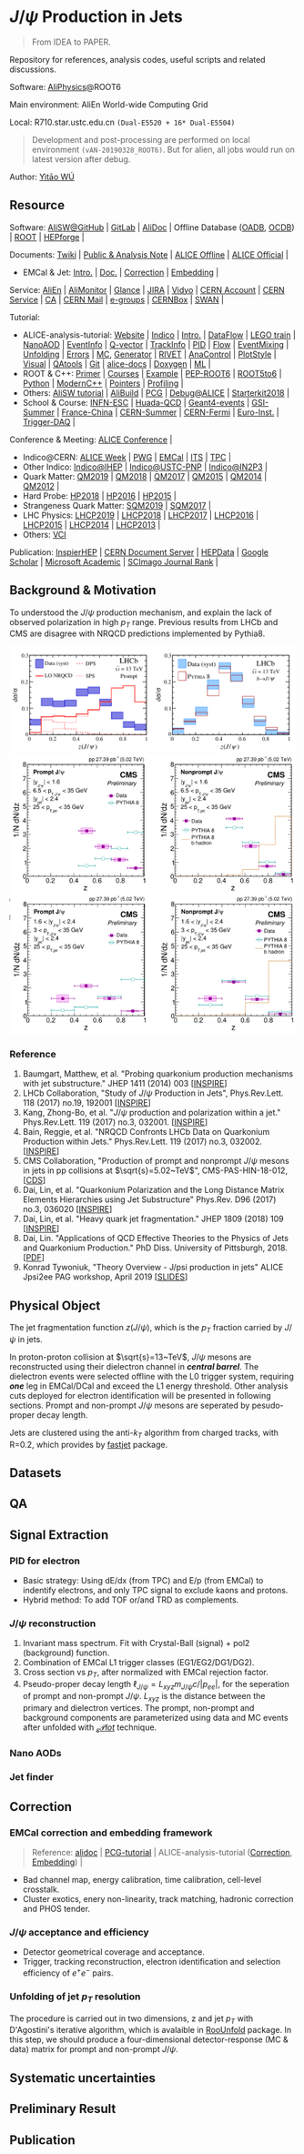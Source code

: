 # $J/\psi$ Production in Jets

> From IDEA to PAPER.

Repository for references, analysis codes, useful scripts and related discussions.

Software: [AliPhysics](https://github.com/alisw/AliPhysics)@ROOT6

Main environment: AliEn World-wide Computing Grid

Local: R710.star.ustc.edu.cn `(Dual-E5520 + 16* Dual-E5504)`

> Development and post-processing are performed on local environment `(vAN-20190328_ROOT6)`. But for alien, all jobs would run on latest version after debug.

Author: [Yìtāo WÚ](mailto:yitao.wu@cern.ch)

## Resource

Software:
[AliSW@GitHub](https://github.com/alisw) |
[GitLab](http://gitlab.cern.ch/) |
[AliDoc](http://alidoc.cern.ch/) |
Offline Database ([OADB](https://indico.cern.ch/event/128634/contributions/112886/attachments/86273/123628/11-03-09-OW-OADB.pdf "Offline Analysis Database - /eos/experiment/alice/analysis-data/OADB/"), [OCDB](http://alice-offline.web.cern.ch/Activities/ConditionDB.html "Offline Constant Database - alien:///alice/data/[year]/OCDB/[Detector]/*/Data/Run*.root")) |
[ROOT](https://root.cern/) |
[HEPforge](https://hepforge.org/) |

Documents:
[Twiki](https://twiki.cern.ch/twiki/bin/viewauth/ALICE) |
[Public & Analysis Note](https://alice-notes.web.cern.ch) |
[ALICE Offline](http://alice-offline.web.cern.ch/) |
[ALICE Official](http://alice.cern.ch/) |

* EMCal & Jet:
[Intro.](https://indico.cern.ch/event/555035/contributions/2239719/attachments/1310149/1959997/EMCALframework.pdf "July 2016") |
[Doc.](http://alidoc.cern.ch/AliPhysics/master/READMEemcfw.html "Based on Doxygen") |
[Correction](https://indico.cern.ch/event/586577/contributions/2363131/attachments/1370126/2177061/EMCalCorrectionFramework_AnalysisTutorial_updated.pdf "Nov. 2016") |
[Embedding](https://indico.cern.ch/event/586577/contributions/2363130/attachments/1370183/2296645/rehlers.embedding.analysis.tutorial.nov.2016.v3.pdf "Nov. 2016") |

Service:
[AliEn](http://alien.web.cern.ch/) |
[AliMonitor](http://alimonitor.cern.ch) |
[Glance](https://glance.cern.ch/alice/membership/ "ALICE Member - Insititute, People & Service") |
[JIRA](https://alice.its.cern.ch/ "Issue Tracking System") |
[Vidyo](http://information-technology.web.cern.ch/services/fe/vidyo "Client login URL: https://vidyoportal.cern.ch") |
[CERN Account](https://account.cern.ch/account/) |
[CERN Service](https://resources.web.cern.ch/resources/Manage/ListServices.aspx "Resource Portal - list all available services") |
[CA](https://ca.cern.ch/ca/ "CERN Certificate Authority - Grid, EduRoam, Code signing") |
[CERN Mail](https://mmmservices.web.cern.ch/mmmservices/) |
[e-groups](https://e-groups.cern.ch/ "CERN mail lists") |
[CERNBox](https://cernbox.cern.ch "The cloud storage solution from CERN") |
[SWAN](http://swan.cern.ch/ "Provide virtual environment by cloud storage service - CERNBox") |

Tutorial:

* ALICE-analysis-tutorial:
[Website](https://alice-analysis.web.cern.ch/content/tutorials) |
[Indico](https://indico.cern.ch/category/5819/ "Some events under category of ALICE Week") |
[Intro.](https://alice-doc.github.io/alice-analysis-tutorial/) |
[DataFlow](https://indico.cern.ch/event/752367/contributions/3116617/attachments/1704565/2858687/DPG_AnalysisTutorial_20181129.pdf "Starterkit - Nov.  2018") |
[LEGO train](https://indico.cern.ch/event/327364/contributions/1713450/attachments/635959/875472/juniorsDay-2.pdf "July 2014") |
[NanoAOD](https://indico.cern.ch/event/652886/contributions/2658039/attachments/1500603/2336871/nanoAODs.pdf "July 2017") |
[EventInfo](https://indico.cern.ch/event/327364/contributions/1713452/attachments/635962/875477/2014-07-04-kryshen-tutorial.pdf "July 2014") |
[Q-vector](https://indico.cern.ch/event/586577/contributions/2363129/attachments/1370104/2077614/flowvectors.pdf "Nov. 2016") |
[TrackInfo](https://indico.cern.ch/event/327364/contributions/1713452/attachments/635962/875475/TrackSelectionTutorial.pdf "July 2014") |
[PID](https://indico.cern.ch/event/555035/contributions/2236078/attachments/1307393/1959973/ParticleID_in_ALICE_15072016.pdf "July 2016") |
[Flow](https://indico.cern.ch/event/327364/contributions/1713456/attachments/635966/875483/flow_package_na.pdf "July 2014") |
[EventMixing](https://indico.cern.ch/event/652886/contributions/2666025/attachments/1500563/2337020/eventmixing_aohlson.pdf "July 2017") |
[Unfolding](https://indico.cern.ch/event/463952/contributions/1981524/attachments/1206439/1758559/unfolding.pdf "Dec. 2015") |
[Errors](https://indico.cern.ch/event/652886/contributions/2666026/attachments/1500620/2336893/20170726_stat_syst_unc.pdf "July 2017") |
[MC](jklein.web.cern.ch/jklein/mc/ "Dec. 2015"), [Generator](https://indico.cern.ch/event/327364/contributions/1713449/attachments/635957/875470/GeneratorsTutorials.pdf "July 2014") |
[RIVET](https://indico.cern.ch/event/555035/contributions/2236077/attachments/1307618/1959552/intro_rivet.pdf "MC tool - July 2016") |
[AnaControl](https://github.com/cbourjau/nittygriddy "ALICE+LHCb - Nov. 2017") |
[PlotStyle](https://indico.cern.ch/event/327364/contributions/1713455/attachments/635965/875481/main.pdf "July 2014") |
[Visual](https://indico.cern.ch/event/743750/contributions/3072931/attachments/1690231/2719440/MultiDimensionalVisualization_O2meeting22052018.pdf "July 2018") |
[QAtools](https://indico.cern.ch/event/743750/contributions/3072931/attachments/1690231/2719650/QAtools_Tutorial.pdf "July 2018") |
[Git](https://indico.cern.ch/event/616865/ "Git tips & GitHub usage - Mar. 2017") |
[alice-docs](https://indico.cern.ch/event/713442/contributions/2931242/attachments/1619989/2581360/The_new_ALICE_documentation_pages.pdf "With GitHub page - Mar. 2018") |
[Doxygen](https://indico.cern.ch/event/586577/contributions/2363128/attachments/1370076/2077505/documentYourCode.pdf "Documents for AliRoot & AliPhysics - Nov. 2016") |
[ML](https://indico.cern.ch/event/713442/contributions/2931240/attachments/1622111/2581475/2018-03-23_ML_tutorial.pdf "With SWAN - Mar. 2018") |
* ROOT & C++:
[Primer](https://root.cern/guides/primer) |
[Courses](https://root.cern/courses) |
[Example](https://root.cern.ch/doc/master/group__Tutorials.html "Tutorials inside ROOT") |
[PEP-ROOT6](https://pep-root6.github.io/docs/ "C++11 features, Parallellism, Vectorization, Declarative analysis, Python & debug") |
[ROOT5to6](https://alice-doc.github.io/alice-analysis-tutorial/analysis/ROOT5-to-6.html "Inside gitbook of Intro. - Mar. 2018") |
[Python](https://indico.cern.ch/event/652886/ "July 2017") |
[ModernC++](https://indico.cern.ch/event/752367/contributions/3116613/attachments/1704567/2861784/ModernCPP.pdf "Starterkit - Nov. 2018") |
[Pointers](https://indico.cern.ch/event/666222/contributions/2722821/attachments/1552323/2439274/Pointers_SAiola.pdf "ALICE+LHCb - Nov. 2017") |
[Profiling](https://indico.cern.ch/event/463952/contributions/1981522/attachments/1206438/1758208/alice15-tools-lecture.pdf "Dec. 2016") |
* Others:
[AliSW tutorial](http://alisw.github.io/) |
[AliBuild](http://alisw.github.io/alibuild/) |
[PCG](https://friederikebock.gitbooks.io/pcgtutorial/) |
[Debug@ALICE](https://dberzano.github.io/alice/debug/) |
[Starterkit2018](https://indico.cern.ch/event/752367 "ALICE + LHCb + SHiP - bash, python, git, alisw, ROOT & debug") |
* School & Course:
[INFN-ESC](https://agenda.infn.it/event/16941/ "https://agenda.infn.it/conferenceOtherViews.py?view=standard&confId=16941") |
[Huada-QCD](https://indico.ihep.ac.cn/event/7841/ "The 7th Huada School on QCD - Jet") |
[Geant4-events](http://geant4.web.cern.ch/past-events "Geant4 workshop, course and meeting") |
[GSI-Summer](https://theory.gsi.de/stud-pro/ "HGS-HIRe International Summer Student Program at GSI, for Europe or GSI/FAIR partner countries") |
[France-China](https://cn.ambafrance.org/-Les-Ecoles-d-ete-France-Excellence- "The France Excellence Summer Schools Program - Physics of the two infinities") |
[CERN-Summer](https://careers.cern/summer "Summer Student Programme & Openlab summer Student Programme") |
[CERN-Fermi](https://indico.cern.ch/event/795313/overview "Joint CERN-Fermilab Hadron Collider Physics Summer School - at young postdocs and senior PhD students") |
[Euro-Inst.](http://www.esi-archamps.eu/Thematic-Schools/Discover-ESIPAP "European School of Instrumentation in Particle & Astroparticle Physics") |
[Trigger-DAQ](https://indico.cern.ch/event/739424/ "ISOTDAQ 2019 - International School of Trigger and Data AcQuisition") |

Conference & Meeting:
[ALICE Conference](http://alice-conferences.web.cern.ch/) |

* Indico@CERN:
[ALICE Week](https://indico.cern.ch/category/6871/) |
[PWG](https://indico.cern.ch/category/302/) |
[EMCal](https://indico.cern.ch/category/874/) |
[ITS](https://indico.cern.ch/category/6759/) |
[TPC](https://indico.cern.ch/category/14/) |
* Other Indico:
[Indico@IHEP](https://indico.ihep.ac.cn/category/208/) |
[Indico@USTC-PNP](http://pnp.ustc.edu.cn/indico) |
[Indico@IN2P3](https://indico.in2p3.fr/category/100/) |
* Quark Matter:
[QM2019](http://qm2019.ccnu.edu.cn/) |
[QM2018](http://qm2018.infn.it/) |
[QM2017](http://qm2017.phy.uic.edu/) |
[QM2015](http://qm2015.riken.jp/) |
[QM2014](https://indico.cern.ch/event/219436/) |
[QM2012](https://indico.cern.ch/event/181055/) |
* Hard Probe:
[HP2018](https://indico.cern.ch/event/634426/) |
[HP2016](http://hp2016.ccnu.edu.cn/) |
[HP2015](http://www.physics.mcgill.ca/hp2015/) |
* Strangeness Quark Matter:
[SQM2019](https://sqm2019.ba.infn.it/) |
[SQM2017](https://indico.cern.ch/event/576735/) |
* LHC Physics:
[LHCP2019](http://lhcp2019.buap.mx/) |
[LHCP2018](http://lhcp2018.bo.infn.it/) |
[LHCP2017](http://lhcp2017.physics.sjtu.edu.cn/) |
[LHCP2016](http://lhcp2016.hep.lu.se/) |
[LHCP2015](http://hepd.pnpi.spb.ru/lhcp2015/index.php/) |
[LHCP2014](https://indico.cern.ch/event/279518/) |
[LHCP2013](https://indico.cern.ch/event/210555/) |
* Others:
[VCI](https://vci.hephy.at/home/ "Vienna Conference on Instrumentation")

Publication:
[InspierHEP](http://inspirehep.net) |
[CERN Document Server](http://cds.cern.ch/) |
[HEPData](https://www.hepdata.net/) |
[Google Scholar](http://scholar.google.com) |
[Microsoft Academic](https://academic.microsoft.com/) |
[SCImago Journal Rank](https://www.scimagojr.com/journalrank.php?category=3106) |

## Background & Motivation

To understood the $J/\psi$ production mechanism, and explain the lack of observed polarization in high $p_{T}$ range. Previous results from LHCb and CMS are disagree with NRQCD predictions implemented by Pythia8.

![Result_LHCb](Media/Result_LHCb.png)
![Result_CMS](Media/Result_CMS.png)

### Reference

1. Baumgart, Matthew, et al. "Probing quarkonium production mechanisms with jet substructure." JHEP 1411 (2014) 003 [[INSPIRE](http://inspirehep.net/record/1299682)]
2. LHCb Collaboration, "Study of $J/\psi$ Production in Jets", Phys.Rev.Lett. 118 (2017) no.19, 192001 [[INSPIRE](http://inspirehep.net/record/1509507)]
3. Kang, Zhong-Bo, et al. "$J/\psi$ production and polarization within a jet." Phys.Rev.Lett. 119 (2017) no.3, 032001. [[INSPIRE](http://inspirehep.net/record/1512930/)]
4. Bain, Reggie, et al. "NRQCD Confronts LHCb Data on Quarkonium Production within Jets." Phys.Rev.Lett. 119 (2017) no.3, 032002. [[INSPIRE](http://inspirehep.net/record/1514263/)]
5. CMS Collaboration, "Production of prompt and nonprompt $J/\psi$ mesons in jets in pp collisions at $\sqrt{s}=5.02~TeV$", CMS-PAS-HIN-18-012, [[CDS](http://cds.cern.ch/record/2318344)]
6. Dai, Lin, et al. "Quarkonium Polarization and the Long Distance Matrix Elements Hierarchies using Jet Substructure" Phys.Rev. D96 (2017) no.3, 036020 [[INSPIRE](http://inspirehep.net/record/1613333)]
7. Dai, Lin, et al. "Heavy quark jet fragmentation." JHEP 1809 (2018) 109 [[INSPIRE](http://inspirehep.net/record/1673397)]
8. Dai, Lin. "Applications of QCD Effective Theories to the Physics of Jets and Quarkonium Production." PhD Diss. University of Pittsburgh, 2018. [[PDF](http://d-scholarship.pitt.edu/34888/1/dissertation-lin-dai-rev1.pdf)]
9. Konrad Tywoniuk, "Theory Overview - J/psi production in jets" ALICE Jpsi2ee PAG workshop, April 2019 [[SLIDES](https://indico.cern.ch/event/801169/contributions/3368701/attachments/1824252/2984859/Jpsi2ee_Konrad.pdf)]

## Physical Object

The jet fragmentation function $z(J/\psi)$, which is the $p_{T}$ fraction carried by $J/\psi$ in jets.

In proton-proton collision at $\sqrt{s}=13~TeV$, $J/\psi$ mesons are reconstructed using their dielectron channel in **_central barrel_**. The dielectron events were selected offline with the L0 trigger system, requiring **_one_** leg in EMCal/DCal and exceed the L1 energy threshold. Other analysis cuts deployed for electron identification will be presented in following sections. Prompt and non-prompt $J/\psi$ mesons are seperated by pesudo-proper decay length.

Jets are clustered using the anti-$k_{T}$ algorithm from charged tracks, with R=0.2, which provides by [fastjet](http://fastjet.fr "v3.2.1") package.

## Datasets

## QA

## Signal Extraction

### PID for electron

* Basic strategy: Using dE/dx (from TPC) and E/p (from EMCal) to indentify electrons, and only TPC signal to exclude kaons and protons.
* Hybrid method: To add TOF or/and TRD as complements.

### $J/\psi$ reconstruction

1. Invariant mass spectrum. Fit with Crystal-Ball (signal) + pol2 (background) function.
2. Combination of EMCal L1 trigger classes (EG1/EG2/DG1/DG2).
3. Cross section vs $p_{T}$, after normalized with EMCal rejection factor.
4. Pseudo-proper decay length $\ell_{J/\psi}=L_{xyz}m_{J/\psi}c/|p_{ee}|$, for the seperation of prompt and non-prompt $J/\psi$. $L_{xyz}$ is the distance between the primary and dielectron vertices. The prompt, non-prompt and background components are parameterized using data and MC events after unfolded with [$_{s}\mathcal{P}lot$](http://inspirehep.net/record/644725) technique.

### Nano AODs

### Jet finder

## Correction

### EMCal correction and embedding framework

> Reference:
> [alidoc](http://alidoc.cern.ch/AliPhysics/master/READMEemcCorrections.html) |
> [PCG-tutorial](https://friederikebock.gitbooks.io/pcgtutorial/content/AliPhysicsAndGrid/corrframework.html) |
> ALICE-analysis-tutorial ([Correction](https://indico.cern.ch/event/586577/contributions/2363131/attachments/1370126/2177061/EMCalCorrectionFramework_AnalysisTutorial_updated.pdf "Nov. 2016"), [Embedding](https://indico.cern.ch/event/586577/contributions/2363130/attachments/1370183/2296645/rehlers.embedding.analysis.tutorial.nov.2016.v3.pdf "Nov. 2016")) |

* Bad channel map, energy calibration, time calibration, cell-level crosstalk.
* Cluster exotics, enery non-linearity, track matching, hadronic correction and PHOS tender.

### $J/\psi$ acceptance and efficiency

* Detector geometrical coverage and acceptance.
* Trigger, tracking reconstruction, electron identification and selection efficiency of $e^{+}e^{-}$ pairs.

### Unfolding of jet $p_{T}$ resolution

The procedure is carried out in two dimensions, z and jet $p_{T}$ with D'Agostini's iterative algorithm, which is avalaible in [RooUnfold](http://inspirehep.net/record/898599) package. In this step, we should produce a four-dimensional detector-response (MC & data) matrix for prompt and non-prompt $J/\psi$.

## Systematic uncertainties

## Preliminary Result

## Publication